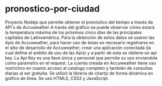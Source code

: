 # pronostico-por-ciudad
Proyecto Nodejs que permite obtener el pronóstico del tiempo a través de APi's de Accuweather
A través del gráfico se puede observar cómo estará la temperatura máxima de los próximos cinco días de las principales capitales de Latinoamérica.
Para la obtención de estos datos se usaron las Apis de Accuweather, para hacer uso de éstas es necesario registrarse en el sitio de desarrollo de Accuweather, crear una aplicación conectada (la cual define el ambito de usu de las Apis) y a partir de esta se obtiene un api key.
La Api Key es una llave única y personal que permite su uso enviandola como parametro en el request.
La cuenta creada en Accuweather tiene uso restrictivo en cuanto acceso al catalogo completo y también de consultas diarias al ser gratuita.
Se utilizó la libreria de chartjs de forma dinámica en gráfico de línea.
Se usó HTML5, CSS3 y JavaScript.

